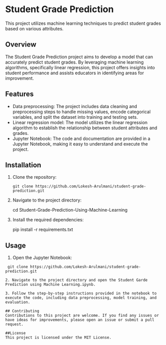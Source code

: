 # Student Grade Prediction

This project utilizes machine learning techniques to predict student grades based on various attributes.

## Overview

The Student Grade Prediction project aims to develop a model that can accurately predict student grades. By leveraging machine learning algorithms, specifically linear regression, this project offers insights into student performance and assists educators in identifying areas for improvement.

## Features

- Data preprocessing: The project includes data cleaning and preprocessing steps to handle missing values, encode categorical variables, and split the dataset into training and testing sets.
- Linear regression model: The model utilizes the linear regression algorithm to establish the relationship between student attributes and grades.
- Jupyter Notebook: The code and documentation are provided in a Jupyter Notebook, making it easy to understand and execute the project.

## Installation

1. Clone the repository:

   ```shell
   git clone https://github.com/Lokesh-Arulmani/student-grade-prediction.git

2. Navigate to the project directory:

   cd Student-Grade-Prediction-Using-Machine-Learning

3. Install the required dependencies:

   pip install -r requirements.txt

## Usage

1. Open the Jupyter Notebook:

  ```shell
   git clone https://github.com/Lokesh-Arulmani/student-grade-prediction.git

2. Navigate to the project directory and open the Student Garde Prediction using Machine Learning.ipynb.

3. Follow the step-by-step instructions provided in the notebook to execute the code, including data preprocessing, model training, and evaluation.

## Contributing
Contributions to this project are welcome. If you find any issues or have ideas for improvements, please open an issue or submit a pull request.

##License
This project is licensed under the MIT License.
